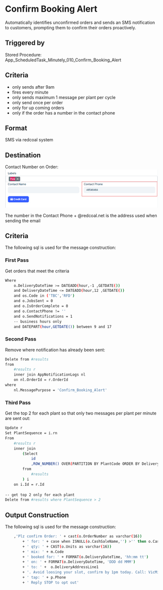 # Confirm Booking Alert
Automatically identifies unconfirmed orders and sends an SMS notification to customers, prompting them to confirm their orders proactively.

## Triggered by
Stored Procedure:  
App_ScheduledTask_Minutely_010_Confirm_Booking_Alert


## Criteria
- only sends after 9am
- fires every minute
- only sends maximum 1 message per plant per cycle
- only send once per order 
- only for up coming orders
- only if the order has a number in the contact phone

## Format
SMS via redcoal system

## Destination
Contact Number on Order:  
![image](../images/ordercontact.png)  
 

The number in the Contact Phone + @redcoal.net is the address used when sending the email

## Criteria
The following sql is used for the message construction:

### First Pass
Get orders that meet the criteria
````bash
Where 	
	o.DeliveryDateTime >= DATEADD(hour,-1 ,GETDATE())
	and DeliveryDateTime <= DATEADD(hour,12 ,GETDATE())
	and os.Code in ('TBC','RFD')
	and o.JobsSent = 0
	and o.IsOrderComplete = 0
	and o.ContactPhone != ''
	and o.SendNotifications = 1
	-- business hours only
	and DATEPART(hour,GETDATE()) between 9 and 17
````

### Second Pass  
Remove where notification has already been sent:
````bash
Delete from #results
from 
	#results r
	inner join AppNotificationLogs nl
	on nl.OrderId = r.OrderId
where
	nl.MessagePurpose = 'Confirm_Booking_Alert'
````

### Third Pass  
Get the top 2 for each plant so that only two messages per plant per minute are sent out:
````bash
Update r
Set PlantSequence = i.rn
From 
	#results r
	inner join 
		(Select	
			id
			,ROW_NUMBER() OVER(PARTITION BY PlantCode ORDER BY DeliveryDateTime) as rn
		from 
			#results
		) i 
	on i.Id = r.Id

-- get top 2 only for each plant
Delete from #results where PlantSequence > 2
````

## Output Construction
The following sql is used for the message construction:  
````bash
	,'Plz confirm Order: ' + cast(o.OrderNumber as varchar(16)) 
		+ ' for: ' + case when ISNULL(o.CashSaleName,'') >'' then o.CashSaleName else c.Name end
		+ ' qty: ' + CAST(o.Units as varchar(16))
		+ ' mix: ' + m.Code
		+ ' booked for: ' + FORMAT(o.DeliveryDateTime, 'hh:mm tt')
		+ ' on: ' + FORMAT(o.DeliveryDateTime, 'DDD dd MMM')
		+ ' to: ' +  o.DeliveryAddressLine1 
		+ '. Avoid loosing your slot, confirm by 1pm today. Call: VicMix '  + p.Name 
		+ ' tap: ' + p.Phone
		+ ' Reply STOP to opt out'  
````  


